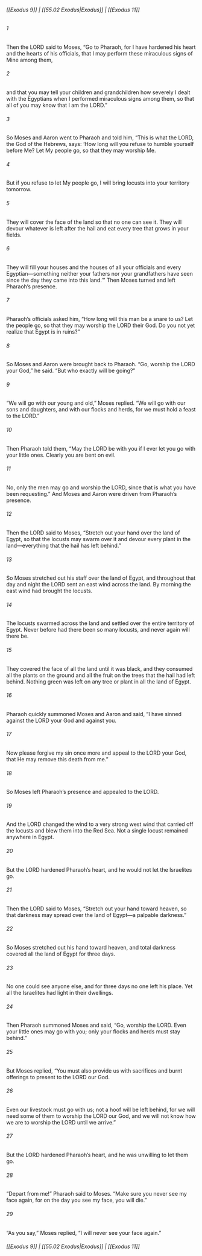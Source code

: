 
###### [[Exodus 9]] | [[55.02 Exodus|Exodus]] | [[Exodus 11]]

###### 1
Then the LORD said to Moses, “Go to Pharaoh, for I have hardened his heart and the hearts of his officials, that I may perform these miraculous signs of Mine among them,
###### 2
and that you may tell your children and grandchildren how severely I dealt with the Egyptians when I performed miraculous signs among them, so that all of you may know that I am the LORD.”
###### 3
So Moses and Aaron went to Pharaoh and told him, “This is what the LORD, the God of the Hebrews, says: ‘How long will you refuse to humble yourself before Me? Let My people go, so that they may worship Me.
###### 4
But if you refuse to let My people go, I will bring locusts into your territory tomorrow.
###### 5
They will cover the face of the land so that no one can see it. They will devour whatever is left after the hail and eat every tree that grows in your fields.
###### 6
They will fill your houses and the houses of all your officials and every Egyptian—something neither your fathers nor your grandfathers have seen since the day they came into this land.’” Then Moses turned and left Pharaoh’s presence.
###### 7
Pharaoh’s officials asked him, “How long will this man be a snare to us? Let the people go, so that they may worship the LORD their God. Do you not yet realize that Egypt is in ruins?”
###### 8
So Moses and Aaron were brought back to Pharaoh. “Go, worship the LORD your God,” he said. “But who exactly will be going?”
###### 9
“We will go with our young and old,” Moses replied. “We will go with our sons and daughters, and with our flocks and herds, for we must hold a feast to the LORD.”
###### 10
Then Pharaoh told them, “May the LORD be with you if I ever let you go with your little ones. Clearly you are bent on evil.
###### 11
No, only the men may go and worship the LORD, since that is what you have been requesting.” And Moses and Aaron were driven from Pharaoh’s presence.
###### 12
Then the LORD said to Moses, “Stretch out your hand over the land of Egypt, so that the locusts may swarm over it and devour every plant in the land—everything that the hail has left behind.”
###### 13
So Moses stretched out his staff over the land of Egypt, and throughout that day and night the LORD sent an east wind across the land. By morning the east wind had brought the locusts.
###### 14
The locusts swarmed across the land and settled over the entire territory of Egypt. Never before had there been so many locusts, and never again will there be.
###### 15
They covered the face of all the land until it was black, and they consumed all the plants on the ground and all the fruit on the trees that the hail had left behind. Nothing green was left on any tree or plant in all the land of Egypt.
###### 16
Pharaoh quickly summoned Moses and Aaron and said, “I have sinned against the LORD your God and against you.
###### 17
Now please forgive my sin once more and appeal to the LORD your God, that He may remove this death from me.”
###### 18
So Moses left Pharaoh’s presence and appealed to the LORD.
###### 19
And the LORD changed the wind to a very strong west wind that carried off the locusts and blew them into the Red Sea. Not a single locust remained anywhere in Egypt.
###### 20
But the LORD hardened Pharaoh’s heart, and he would not let the Israelites go.
###### 21
Then the LORD said to Moses, “Stretch out your hand toward heaven, so that darkness may spread over the land of Egypt—a palpable darkness.”
###### 22
So Moses stretched out his hand toward heaven, and total darkness covered all the land of Egypt for three days.
###### 23
No one could see anyone else, and for three days no one left his place. Yet all the Israelites had light in their dwellings.
###### 24
Then Pharaoh summoned Moses and said, “Go, worship the LORD. Even your little ones may go with you; only your flocks and herds must stay behind.”
###### 25
But Moses replied, “You must also provide us with sacrifices and burnt offerings to present to the LORD our God.
###### 26
Even our livestock must go with us; not a hoof will be left behind, for we will need some of them to worship the LORD our God, and we will not know how we are to worship the LORD until we arrive.”
###### 27
But the LORD hardened Pharaoh’s heart, and he was unwilling to let them go.
###### 28
“Depart from me!” Pharaoh said to Moses. “Make sure you never see my face again, for on the day you see my face, you will die.”
###### 29
“As you say,” Moses replied, “I will never see your face again.”

###### [[Exodus 9]] | [[55.02 Exodus|Exodus]] | [[Exodus 11]]

